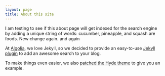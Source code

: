 ```yaml
---
layout: page
title: About this site
---
```


I am testing to see if this about page will get indexed for the search engine by adding a unique string of words: cucumber, pineapple, and squash are foods. New change again. and again

At [Algolia][2], we love Jekyll, so we decided to provide an easy-to-use [Jekyll
plugin][3] to add an awesome search to your blog.

To make things even easier, we also [patched the Hyde theme][4] to give you an
example.


[1]: https://twitter.com/mdo
[2]: https://www.algolia.com
[3]: https://github.com/algolia/algoliasearch-jekyll
[4]: https://github.com/algolia/algoliasearch-jekyll-hyde

